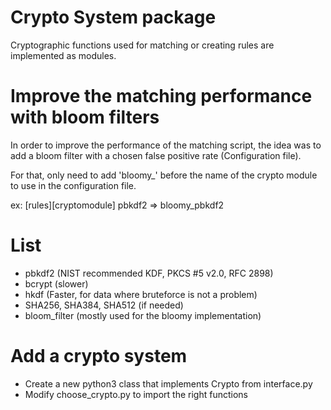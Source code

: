 # Crypto System package
Cryptographic functions used for matching or creating rules are implemented as modules.


# Improve the matching performance with bloom filters
In order to improve the performance of the matching script,
the idea was to add a bloom filter with a chosen false positive rate (Configuration file).

For that, only need to add 'bloomy\_' before the name of the crypto module to use in the configuration file.

ex: [rules][cryptomodule] pbkdf2 => bloomy\_pbkdf2

# List

- pbkdf2 (NIST recommended KDF, PKCS #5 v2.0, RFC 2898)
- bcrypt (slower)
- hkdf (Faster, for data where bruteforce is not a problem)
- SHA256, SHA384, SHA512 (if needed)
- bloom\_filter (mostly used for the bloomy implementation)


# Add a crypto system
- Create a new python3 class that implements Crypto from interface.py
- Modify choose\_crypto.py to import the right functions
